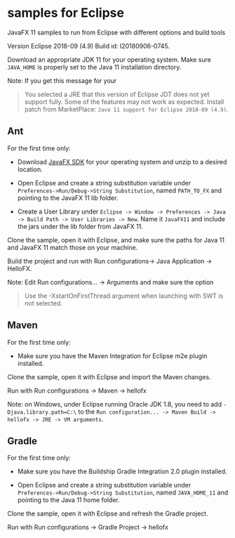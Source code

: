 # samples for Eclipse

JavaFX 11 samples to run from Eclipse with different options and build tools

Version Eclipse 2018-09 (4.9) Build id: I20180906-0745.

Download an appropriate JDK 11 for your operating system. Make sure `JAVA_HOME` 
is properly set to the Java 11 installation directory. 

Note: If you get this message for your 
> You selected a JRE that this version of Eclipse JDT does not yet support fully. Some of the features may not work as expected.
Install patch from MarketPlace: `Java 11 support for Eclipse 2018-09 (4.9)`.

## Ant

For the first time only:

- Download [JavaFX SDK](https://gluonhq.com/products/javafx/) for your operating 
system and unzip to a desired location.

- Open Eclipse and create a string substitution variable under `Preferences->Run/Debug->String Substitution`, named `PATH_TO_FX` and
pointing to the JavaFX 11 lib folder. 

- Create a User Library under `Eclipse -> Window -> Preferences -> Java -> Build Path -> User Libraries -> New`.
Name it `JavaFX11` and include the jars under the lib folder from JavaFX 11.

Clone the sample, open it with Eclipse, and make sure the paths for Java 11 and 
JavaFX 11 match those on your machine.

Build the project and run with Run configurations-> Java Application -> HelloFX.

Note: Edit Run configurations... -> Arguments and make sure the option 
> Use the -XstartOnFirstThread argument when launching with SWT 
is not selected.

## Maven

For the first time only:

- Make sure you have the Maven Integration for Eclipse m2e plugin installed.

Clone the sample, open it with Eclipse and import the Maven changes. 

Run with Run configurations -> Maven -> hellofx

Note: on Windows, under Eclipse running Oracle JDK 1.8, you need to add `-Djava.library.path=C:\` 
to the `Run configuration... -> Maven Build -> hellofx -> JRE -> VM arguments`.

## Gradle


For the first time only:

- Make sure you have the Buildship Gradle Integration 2.0 plugin installed.

- Open Eclipse and create a string substitution variable under `Preferences->Run/Debug->String Substitution`, named `JAVA_HOME_11` and
pointing to the Java 11 home folder. 

Clone the sample, open it with Eclipse and refresh the Gradle project. 

Run with Run configurations -> Gradle Project -> hellofx
